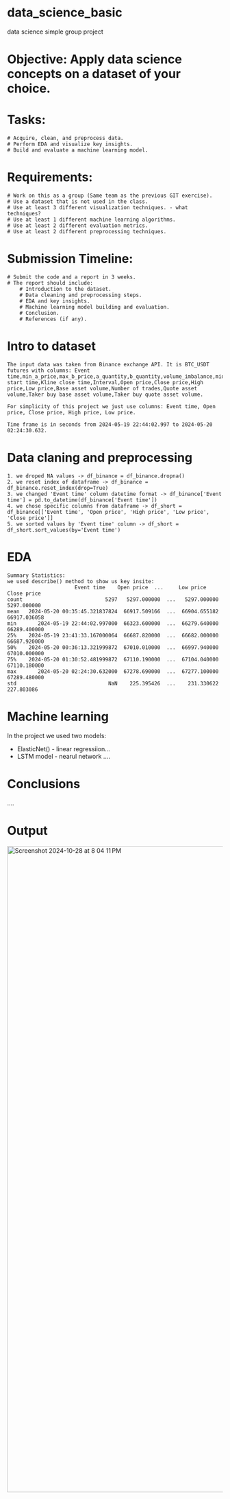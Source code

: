 # data_science_basic
data science simple group project

# Objective: Apply data science concepts on a dataset of your choice.

# Tasks:
    # Acquire, clean, and preprocess data.
    # Perform EDA and visualize key insights.
	# Build and evaluate a machine learning model.

# Requirements:
    # Work on this as a group (Same team as the previous GIT exercise).
    # Use a dataset that is not used in the class.
    # Use at least 3 different visualization techniques. - what techniques?
    # Use at least 1 different machine learning algorithms.
    # Use at least 2 different evaluation metrics.
    # Use at least 2 different preprocessing techniques.

# Submission Timeline:
    # Submit the code and a report in 3 weeks.
    # The report should include:
        # Introduction to the dataset.
        # Data cleaning and preprocessing steps.
        # EDA and key insights.
        # Machine learning model building and evaluation.
        # Conclusion.
        # References (if any).

# Intro to dataset
	The input data was taken from Binance exchange API. It is BTC_USDT futures with columns: Event time,min_a_price,max_b_price,a_quantity,b_quantity,volume_imbalance,mid_price,micro_price,Kline start time,Kline close time,Interval,Open price,Close price,High price,Low price,Base asset volume,Number of trades,Quote asset volume,Taker buy base asset volume,Taker buy quote asset volume.
	
	For simplicity of this project we just use columns: Event time, Open price, Close price, High price, Low price.
 	
  	Time frame is in seconds from 2024-05-19 22:44:02.997 to 2024-05-20 02:24:30.632.

# Data claning and preprocessing
 	1. we droped NA values -> df_binance = df_binance.dropna()
 	2. we reset index of dataframe -> df_binance = df_binance.reset_index(drop=True)
 	3. we changed 'Event time' column datetime format -> df_binance['Event time'] = pd.to_datetime(df_binance['Event time'])
 	4. we chose specific columns from dataframe -> df_short = df_binance[['Event time', 'Open price', 'High price', 'Low price', 'Close price']]
 	5. we sorted values by 'Event time' column -> df_short = df_short.sort_values(by='Event time')

# EDA
	Summary Statistics:
	we used describe() method to show us key insite:
                          Event time    Open price  ...     Low price   Close price
	count                           5297   5297.000000  ...   5297.000000   5297.000000
	mean   2024-05-20 00:35:45.321837824  66917.509166  ...  66904.655182  66917.036058
	min       2024-05-19 22:44:02.997000  66323.600000  ...  66279.640000  66289.400000
	25%    2024-05-19 23:41:33.167000064  66687.820000  ...  66682.000000  66687.920000
	50%    2024-05-20 00:36:13.321999872  67010.010000  ...  66997.940000  67010.000000
	75%    2024-05-20 01:30:52.481999872  67110.190000  ...  67104.040000  67110.180000
	max       2024-05-20 02:24:30.632000  67278.690000  ...  67277.100000  67289.480000
	std                              NaN    225.395426  ...    231.330622    227.803086


# Machine learning
In the project we used two models:
- ElasticNet() - linear regressiion...
- LSTM model - nearul network ....

# Conclusions
....


# Output
<img width="1507" alt="Screenshot 2024-10-28 at 8 04 11 PM" src="https://github.com/user-attachments/assets/93d62aaf-5e50-4700-8257-115562f78a7a">

